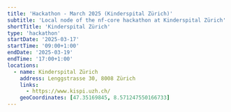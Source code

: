 ```yaml
---
title: 'Hackathon - March 2025 (Kinderspital Zürich)'
subtitle: 'Local node of the nf-core hackathon at Kinderspital Zürich'
shortTitle: 'Kinderspital Zürich'
type: 'hackathon'
startDate: '2025-03-17'
startTime: '09:00+1:00'
endDate: '2025-03-19'
endTime: '17:00+1:00'
locations:
  - name: Kinderspital Zürich
    address: Lenggstrasse 30, 8008 Zürich
    links:
      - https://www.kispi.uzh.ch/
    geoCoordinates: [47.35169845, 8.571247550166733]
---
```

